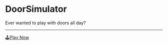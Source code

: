 # DoorSimulator

Ever wanted to play with doors all day?

---

[🕹Play Now](https://jaredbrown.dev/DoorSimulator)
